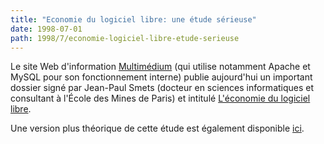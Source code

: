 ```yaml
---
title: "Economie du logiciel libre: une étude sérieuse"
date: 1998-07-01
path: 1998/7/economie-logiciel-libre-etude-serieuse
---
```


<P>
Le site Web d'information <A HREF="http://www.mmedium.com/">Multimédium</A> (qui utilise notamment
Apache et MySQL pour son fonctionnement interne) publie aujourd'hui
un important dossier signé par Jean-Paul Smets (docteur en sciences
informatiques et consultant à l'École des Mines de Paris) et intitulé
<A HREF="http://www.mmedium.com/dossiers/libre/">L'économie du logiciel
libre</A>.
</P>

<P>
Une version plus théorique de cette étude est également disponible
<A HREF="http://www.smets.com/it/tco/economie_libre.html">ici</A>.
</P>


